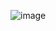 ![image](https://github.com/didipta/profile_ex/assets/66532706/c30d23a8-4f1c-41b3-b175-25fd9240e659)

